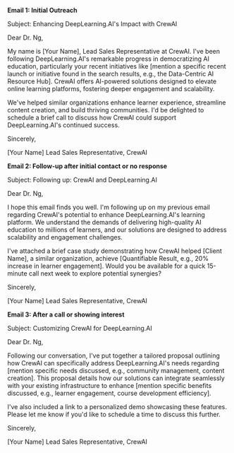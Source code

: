 **Email 1: Initial Outreach**

Subject: Enhancing DeepLearning.AI's Impact with CrewAI

Dear Dr. Ng,

My name is [Your Name], Lead Sales Representative at CrewAI. I've been following DeepLearning.AI's remarkable progress in democratizing AI education, particularly your recent initiatives like [mention a specific recent launch or initiative found in the search results, e.g., the Data-Centric AI Resource Hub].  CrewAI offers AI-powered solutions designed to elevate online learning platforms, fostering deeper engagement and scalability.

We've helped similar organizations enhance learner experience, streamline content creation, and build thriving communities.  I'd be delighted to schedule a brief call to discuss how CrewAI could support DeepLearning.AI's continued success.

Sincerely,

[Your Name]
Lead Sales Representative, CrewAI


**Email 2: Follow-up after initial contact or no response**

Subject: Following up: CrewAI and DeepLearning.AI

Dear Dr. Ng,

I hope this email finds you well.  I'm following up on my previous email regarding CrewAI's potential to enhance DeepLearning.AI's learning platform.  We understand the demands of delivering high-quality AI education to millions of learners, and our solutions are designed to address scalability and engagement challenges.

I've attached a brief case study demonstrating how CrewAI helped [Client Name], a similar organization, achieve [Quantifiable Result, e.g., 20% increase in learner engagement].  Would you be available for a quick 15-minute call next week to explore potential synergies?

Sincerely,

[Your Name]
Lead Sales Representative, CrewAI


**Email 3: After a call or showing interest**

Subject: Customizing CrewAI for DeepLearning.AI

Dear Dr. Ng,

Following our conversation, I've put together a tailored proposal outlining how CrewAI can specifically address DeepLearning.AI's needs regarding [mention specific needs discussed, e.g., community management, content creation].  This proposal details how our solutions can integrate seamlessly with your existing infrastructure to enhance [mention specific benefits discussed, e.g., learner engagement, course development efficiency].

I've also included a link to a personalized demo showcasing these features.  Please let me know if you'd like to schedule a time to discuss this further.

Sincerely,

[Your Name]
Lead Sales Representative, CrewAI

```